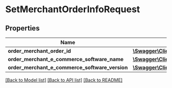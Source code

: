 # SetMerchantOrderInfoRequest

## Properties
Name | Type | Description | Notes
------------ | ------------- | ------------- | -------------
**order_merchant_order_id** | [**\Swagger\Client\Model\OrderMerchantOrderId**](OrderMerchantOrderId.md) |  | 
**order_merchant_e_commerce_software_name** | [**\Swagger\Client\Model\OrderMerchantECommerceSoftwareName**](OrderMerchantECommerceSoftwareName.md) |  | 
**order_merchant_e_commerce_software_version** | [**\Swagger\Client\Model\OrderMerchantECommerceSoftwareVersion**](OrderMerchantECommerceSoftwareVersion.md) |  | 

[[Back to Model list]](../README.md#documentation-for-models) [[Back to API list]](../README.md#documentation-for-api-endpoints) [[Back to README]](../README.md)


